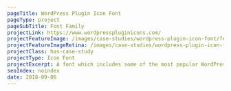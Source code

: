 ```yaml
---
pageTitle: WordPress Plugin Icon Font
pageType: project
pageSubTitle: Font Family
projectLink: https://www.wordpresspluginicons.com/
projectFeatureImage: /images/case-studies/wordpress-plugin-icon-font/feature.jpg
projectFeatureImageRetina: /images/case-studies/wordpress-plugin-icon-font/feature.jpg
projectClass: has-case-study
projectType: Icon Font
projectExcerpt: A font which includes some of the most popular WordPress plugin icons.
seoIndex: noindex
date: 2018-09-06
---
```


